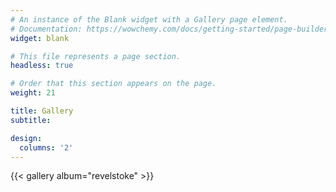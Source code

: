 ```yaml
---
# An instance of the Blank widget with a Gallery page element.
# Documentation: https://wowchemy.com/docs/getting-started/page-builder/
widget: blank

# This file represents a page section.
headless: true

# Order that this section appears on the page.
weight: 21

title: Gallery
subtitle:

design:
  columns: '2'
---
```


{{< gallery album="revelstoke" >}}